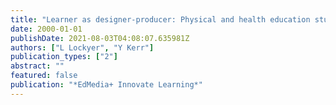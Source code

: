 ```yaml
---
title: "Learner as designer-producer: Physical and health education students experience Web-based learning resource development."
date: 2000-01-01
publishDate: 2021-08-03T04:08:07.635981Z
authors: ["L Lockyer", "Y Kerr"]
publication_types: ["2"]
abstract: ""
featured: false
publication: "*EdMedia+ Innovate Learning*"
---
```


